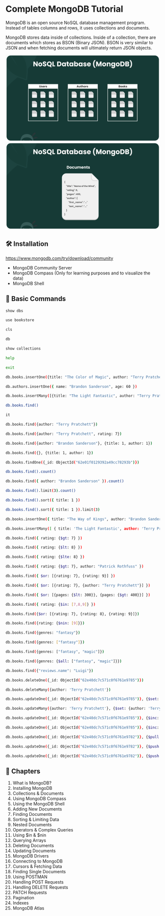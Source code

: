 # Complete MongoDB Tutorial

MongoDB is an open source NoSQL database management program. Instead of tables columns and rows, it uses collections and documents.

MongoDB stores data inside of collections. Inside of a collection, there are documents which stores as BSON (Binary JSON). BSON is very similar to JSON and when fetching documents will ultimately return JSON objects.

<img src="./images/mongodb-1.png" alt="MongoDB Collection">
<img src="./images/mongodb-2.png" alt="MongoDB Documents">

## 🛠 Installation

https://www.mongodb.com/try/download/community

- MongoDB Community Server
- MongoDB Compass (Only for learning purposes and to visualize the data)
- MongoDB Shell

## 🤖 Basic Commands

```sh
show dbs
```

```sh
use bookstore
```

```sh
cls
```

```sh
db
```

```sh
show collections
```

```sh
help
```

```sh
exit
```

```sh
db.books.insertOne({title: "The Color of Magic", author: "Terry Pratchett", pages: 300, rating: 7, genres: ["fantasy", "magic"]})
```

```sh
db.authors.insertOne({ name: "Brandon Sanderson", age: 60 })
```

```sh
db.books.insertMany([{title: "The Light Fantastic", author: "Terry Pratchett", pages: 250, rating: 6, genres: ["fantasy"]}, {title: "Dune", author: "Frank Herbert", pages: 500, rating: 10, genres: ["sci-fi", "dystopian"]}])
```

```sh
db.books.find()
```

```sh
it
```

```sh
db.books.find({author: "Terry Pratchett"})
```

```sh
db.books.find({author: "Terry Pratchett", rating: 7})
```

```sh
db.books.find({author: "Brandon Sanderson"}, {title: 1, author: 1})
```

```sh
db.books.find({}, {title: 1, author: 1})
```

```sh
db.books.findOne({_id: ObjectId("62e01f0129392a49cc78293b")})
```

```sh
db.books.find().count()
```

```sh
db.books.find({ author: "Brandon Sanderson" }).count()
```

```sh
db.books.find().limit(3).count()
```

```sh
db.books.find().sort({ title: 1 })
```

```sh
db.books.find().sort({ title: 1 }).limit(3)
```

```sh
db.books.insertOne({ title: "The Way of Kings", author: "Brandon Sanderson", rating: 9, pages: 400, genres: ["fantasy"], reviews: [{name: "yoshi", body: "Great book!!"}, {name: "mario", body: "so so"}] })
```

```sh
db.books.insertMany([ { title: 'The Light Fantastic', author: 'Terry Pratchett', pages: 250, rating: 6, genres: ['fantasy', 'magic'], reviews: [ { name: 'Luigi', body: 'It was pretty good' }, { name: 'Bowser', body: 'Loved It!!!' }, ], }, { title: 'The Name of the Wind', author: 'Patrick Rothfuss', pages: 500, rating: 10, genres: ['fantasy'], reviews: [{ name: 'Peach', body: 'One of my favs' }], }, { title: 'The Color of Magic', author: 'Terry Pratchett', pages: 350, rating: 8, genres: ['fantasy', 'magic'], reviews: [ { name: 'Luigi', body: 'It was OK' }, { name: 'Bowser', body: 'Really good book' }, ], }, { title: '1984', author: 'George Orwell', pages: 300, rating: 6, genres: ['sci-fi', 'dystopian'], reviews: [ { name: 'Peach', body: 'Not my cup of tea' }, { name: 'Mario', body: 'Meh' }, ], }, ])
```

```sh
db.books.find({ rating: {$gt: 7} })
```

```sh
db.books.find({ rating: {$lt: 8} })
```

```sh
db.books.find({ rating: {$lte: 8} })
```

```sh
db.books.find({ rating: {$gt: 7}, author: "Patrick Rothfuss" })
```

```sh
db.books.find({ $or: [{rating: 7}, {rating: 9}] })
```

```sh
db.books.find({ $or: [{rating: 7}, {author: "Terry Pratchett"}] })
```

```sh
db.books.find({ $or: [{pages: {$lt: 300}}, {pages: {$gt: 400}}] })
```

```sh
db.books.find({ rating: {$in: [7,8,9]} })
```

```sh
db.books.find({$or: [{rating: 7}, {rating: 8}, {rating: 9}]})
```

```sh
db.books.find({rating: {$nin: [9]}})
```

```sh
db.books.find({genres: "fantasy"})
```

```sh
db.books.find({genres: ["fantasy"]})
```

```sh
db.books.find({genres: ["fantasy", "magic"]})
```

```sh
db.books.find({genres: {$all: ["fantasy", "magic"]}})
```

```sh
db.books.find({"reviews.name": "Luigi"})
```

```sh
db.books.deleteOne({_id: ObjectId("62e40dc7c571c0f6761e9785")})
```

```sh
db.books.deleteMany({author: 'Terry Pratchett'})
```

```sh
db.books.updateOne({_id: ObjectId("62e40dc7c571c0f6761e9785")}, {$set: {rating: 8, pages: 360}})
```

```sh
db.books.updateMany({author: 'Terry Pratchett'}, {$set: {author: 'Terry Pratchet'}})
```

```sh
db.books.updateOne({_id: ObjectId("62e40dc7c571c0f6761e9785")}, {$inc: {pages: 2}})
```

```sh
db.books.updateOne({_id: ObjectId("62e40dc7c571c0f6761e9785")}, {$inc: {pages: -2}})
```

```sh
db.books.updateOne({_id: ObjectId("62e40dc7c571c0f6761e9782")}, {$pull: {genres: 'sci-fi'}})
```

```sh
db.books.updateOne({_id: ObjectId("62e40dc7c571c0f6761e9782")}, {$push: {genres: 'sci-fi'}})
```

```sh
db.books.updateOne({_id: ObjectId("62e40dc7c571c0f6761e9782")}, {$push: {genres: {$each: ['1','2']}}})
```

## 📖 Chapters

1. What is MongoDB?
1. Installing MongoDB
1. Collections & Documents
1. Using MongoDB Compass
1. Using the MongoDB Shell
1. Adding New Documents
1. Finding Documents
1. Sorting & Limiting Data
1. Nested Documents
1. Operators & Complex Queries
1. Using \$in & $nin
1. Querying Arrays
1. Deleting Documents
1. Updating Documents
1. MongoDB Drivers
1. Connecting to MongoDB
1. Cursors & Fetching Data
1. Finding Single Documents
1. Using POSTMAN
1. Handling POST Requests
1. Handling DELETE Requests
1. PATCH Requests
1. Pagination
1. Indexes
1. MongoDB Atlas
